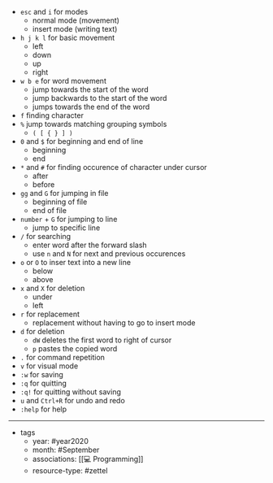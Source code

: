 - `esc` and `i` for modes
	- normal mode (movement)
	- insert mode (writing text)
- `h j k l` for basic movement
	- left
	- down
	- up
	- right
- `w b e` for word movement
	- jump towards the start of the  word
	- jump backwards to  the start of the word
	- jumps towards the end of the word 
- `f` finding character
- `%` jump towards matching grouping symbols
	- `( [ { } ] )`
- `0` and `$` for beginning and end of line
	- beginning
	- end
- `*` and `#` for finding occurence of character under cursor
	- after
	- before
- `gg` and `G` for jumping in file
	- beginning of file
	- end of file
- `number` + `G` for jumping to line
	- jump to specific line
- `/` for searching
	- enter word after the forward slash
	- use `n` and `N` for next and previous occurences
- `o` or `O` to inser text into a new line
	- below
	- above
- `x` and `X` for deletion
	- under
	- left
- `r` for replacement
	- replacement without having to go to insert mode
- `d` for deletion
	- `dW` deletes the first word to right of cursor
	- `p` pastes the copied word
- `.` for command repetition
- `v` for visual mode
- `:w` for saving
- `:q` for quitting
- `:q!` for quitting without saving
- `u` and `Ctrl+R` for undo and redo
- `:help` for help
---

- tags
	- year: #year2020 
	- month: #September 
	- associations: [[💻 Programming]]
	- resource-type: #zettel 

 